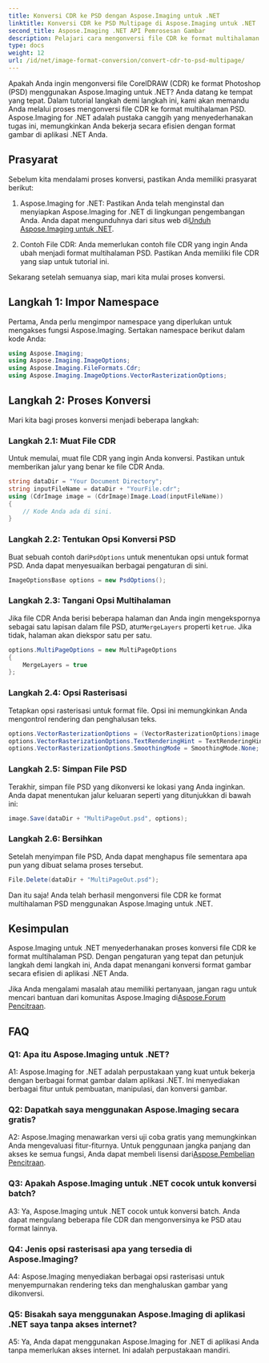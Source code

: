 ```yaml
---
title: Konversi CDR ke PSD dengan Aspose.Imaging untuk .NET
linktitle: Konversi CDR ke PSD Multipage di Aspose.Imaging untuk .NET
second_title: Aspose.Imaging .NET API Pemrosesan Gambar
description: Pelajari cara mengonversi file CDR ke format multihalaman PSD menggunakan Aspose.Imaging untuk .NET. Panduan langkah demi langkah untuk konversi format gambar.
type: docs
weight: 12
url: /id/net/image-format-conversion/convert-cdr-to-psd-multipage/
---
```

Apakah Anda ingin mengonversi file CorelDRAW (CDR) ke format Photoshop (PSD) menggunakan Aspose.Imaging untuk .NET? Anda datang ke tempat yang tepat. Dalam tutorial langkah demi langkah ini, kami akan memandu Anda melalui proses mengonversi file CDR ke format multihalaman PSD. Aspose.Imaging for .NET adalah pustaka canggih yang menyederhanakan tugas ini, memungkinkan Anda bekerja secara efisien dengan format gambar di aplikasi .NET Anda.

## Prasyarat

Sebelum kita mendalami proses konversi, pastikan Anda memiliki prasyarat berikut:

1.  Aspose.Imaging for .NET: Pastikan Anda telah menginstal dan menyiapkan Aspose.Imaging for .NET di lingkungan pengembangan Anda. Anda dapat mengunduhnya dari situs web di[Unduh Aspose.Imaging untuk .NET](https://releases.aspose.com/imaging/net/).

2. Contoh File CDR: Anda memerlukan contoh file CDR yang ingin Anda ubah menjadi format multihalaman PSD. Pastikan Anda memiliki file CDR yang siap untuk tutorial ini.

Sekarang setelah semuanya siap, mari kita mulai proses konversi.

## Langkah 1: Impor Namespace

Pertama, Anda perlu mengimpor namespace yang diperlukan untuk mengakses fungsi Aspose.Imaging. Sertakan namespace berikut dalam kode Anda:

```csharp
using Aspose.Imaging;
using Aspose.Imaging.ImageOptions;
using Aspose.Imaging.FileFormats.Cdr;
using Aspose.Imaging.ImageOptions.VectorRasterizationOptions;
```

## Langkah 2: Proses Konversi

Mari kita bagi proses konversi menjadi beberapa langkah:

### Langkah 2.1: Muat File CDR

Untuk memulai, muat file CDR yang ingin Anda konversi. Pastikan untuk memberikan jalur yang benar ke file CDR Anda.

```csharp
string dataDir = "Your Document Directory";
string inputFileName = dataDir + "YourFile.cdr";
using (CdrImage image = (CdrImage)Image.Load(inputFileName))
{
    // Kode Anda ada di sini.
}
```

### Langkah 2.2: Tentukan Opsi Konversi PSD

 Buat sebuah contoh dari`PsdOptions` untuk menentukan opsi untuk format PSD. Anda dapat menyesuaikan berbagai pengaturan di sini.

```csharp
ImageOptionsBase options = new PsdOptions();
```

### Langkah 2.3: Tangani Opsi Multihalaman

 Jika file CDR Anda berisi beberapa halaman dan Anda ingin mengekspornya sebagai satu lapisan dalam file PSD, atur`MergeLayers` properti ke`true`. Jika tidak, halaman akan diekspor satu per satu.

```csharp
options.MultiPageOptions = new MultiPageOptions
{
    MergeLayers = true
};
```

### Langkah 2.4: Opsi Rasterisasi

Tetapkan opsi rasterisasi untuk format file. Opsi ini memungkinkan Anda mengontrol rendering dan penghalusan teks.

```csharp
options.VectorRasterizationOptions = (VectorRasterizationOptions)image.GetDefaultOptions(new object[] { Color.White, image.Width, image.Height });
options.VectorRasterizationOptions.TextRenderingHint = TextRenderingHint.SingleBitPerPixel;
options.VectorRasterizationOptions.SmoothingMode = SmoothingMode.None;
```

### Langkah 2.5: Simpan File PSD

Terakhir, simpan file PSD yang dikonversi ke lokasi yang Anda inginkan. Anda dapat menentukan jalur keluaran seperti yang ditunjukkan di bawah ini:

```csharp
image.Save(dataDir + "MultiPageOut.psd", options);
```

### Langkah 2.6: Bersihkan

Setelah menyimpan file PSD, Anda dapat menghapus file sementara apa pun yang dibuat selama proses tersebut.

```csharp
File.Delete(dataDir + "MultiPageOut.psd");
```

Dan itu saja! Anda telah berhasil mengonversi file CDR ke format multihalaman PSD menggunakan Aspose.Imaging untuk .NET.

## Kesimpulan

Aspose.Imaging untuk .NET menyederhanakan proses konversi file CDR ke format multihalaman PSD. Dengan pengaturan yang tepat dan petunjuk langkah demi langkah ini, Anda dapat menangani konversi format gambar secara efisien di aplikasi .NET Anda.

 Jika Anda mengalami masalah atau memiliki pertanyaan, jangan ragu untuk mencari bantuan dari komunitas Aspose.Imaging di[Aspose.Forum Pencitraan](https://forum.aspose.com/).

## FAQ

### Q1: Apa itu Aspose.Imaging untuk .NET?

A1: Aspose.Imaging for .NET adalah perpustakaan yang kuat untuk bekerja dengan berbagai format gambar dalam aplikasi .NET. Ini menyediakan berbagai fitur untuk pembuatan, manipulasi, dan konversi gambar.

### Q2: Dapatkah saya menggunakan Aspose.Imaging secara gratis?

 A2: Aspose.Imaging menawarkan versi uji coba gratis yang memungkinkan Anda mengevaluasi fitur-fiturnya. Untuk penggunaan jangka panjang dan akses ke semua fungsi, Anda dapat membeli lisensi dari[Aspose.Pembelian Pencitraan](https://purchase.aspose.com/buy).

### Q3: Apakah Aspose.Imaging untuk .NET cocok untuk konversi batch?

A3: Ya, Aspose.Imaging untuk .NET cocok untuk konversi batch. Anda dapat mengulang beberapa file CDR dan mengonversinya ke PSD atau format lainnya.

### Q4: Jenis opsi rasterisasi apa yang tersedia di Aspose.Imaging?

A4: Aspose.Imaging menyediakan berbagai opsi rasterisasi untuk menyempurnakan rendering teks dan menghaluskan gambar yang dikonversi.

### Q5: Bisakah saya menggunakan Aspose.Imaging di aplikasi .NET saya tanpa akses internet?

A5: Ya, Anda dapat menggunakan Aspose.Imaging for .NET di aplikasi Anda tanpa memerlukan akses internet. Ini adalah perpustakaan mandiri.